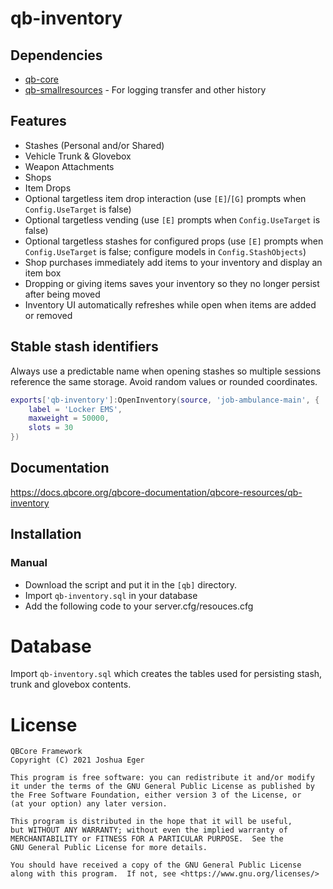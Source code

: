 # qb-inventory

## Dependencies
- [qb-core](https://github.com/qbcore-framework/qb-core)
- [qb-smallresources](https://github.com/qbcore-framework/qb-smallresources) - For logging transfer and other history

## Features
- Stashes (Personal and/or Shared)
- Vehicle Trunk & Glovebox
- Weapon Attachments
- Shops
- Item Drops
- Optional targetless item drop interaction (use `[E]`/`[G]` prompts when `Config.UseTarget` is false)
- Optional targetless vending (use `[E]` prompts when `Config.UseTarget` is false)
- Optional targetless stashes for configured props (use `[E]` prompts when `Config.UseTarget` is false; configure models in `Config.StashObjects`)
- Shop purchases immediately add items to your inventory and display an item box
- Dropping or giving items saves your inventory so they no longer persist after being moved
- Inventory UI automatically refreshes while open when items are added or removed

## Stable stash identifiers
Always use a predictable name when opening stashes so multiple sessions reference the same storage. Avoid random values or rounded coordinates.

```lua
exports['qb-inventory']:OpenInventory(source, 'job-ambulance-main', {
    label = 'Locker EMS',
    maxweight = 50000,
    slots = 30
})
```

## Documentation
https://docs.qbcore.org/qbcore-documentation/qbcore-resources/qb-inventory

## Installation
### Manual
- Download the script and put it in the `[qb]` directory.
- Import `qb-inventory.sql` in your database
- Add the following code to your server.cfg/resouces.cfg

# Database
Import `qb-inventory.sql` which creates the tables used for persisting stash,
trunk and glovebox contents.

# License

    QBCore Framework
    Copyright (C) 2021 Joshua Eger

    This program is free software: you can redistribute it and/or modify
    it under the terms of the GNU General Public License as published by
    the Free Software Foundation, either version 3 of the License, or
    (at your option) any later version.

    This program is distributed in the hope that it will be useful,
    but WITHOUT ANY WARRANTY; without even the implied warranty of
    MERCHANTABILITY or FITNESS FOR A PARTICULAR PURPOSE.  See the
    GNU General Public License for more details.

    You should have received a copy of the GNU General Public License
    along with this program.  If not, see <https://www.gnu.org/licenses/>
